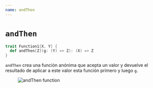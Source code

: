 ```yaml
---
name: andThen
---
```


# `andThen`

~~~ scala
trait Function1[X, Y] {
  def andThen[Z](g: (Y) => Z): (X) => Z
}
~~~

`andThen` crea una función anónima que acepta un valor y devuelve el resultado de aplicar a este valor esta función primero y luego `g`.

<figure class="diagram">
  <img src="../images/andThen.svg" alt="andThen function">
  <!-- <figcaption class="diagram-desc"></figcaption> -->
</figure>
